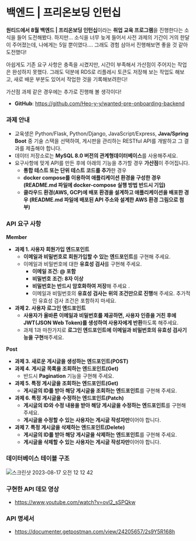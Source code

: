 # 백엔드 | 프리온보딩 인턴십


**원티드에서 8월 백엔드 | 프리온보딩 인턴십**이라는 **취업 교육 프로그램**을 진행한다는 소식을 들어 도전해봤다.
하지만… 소식을 너무 늦게 들어서 사전 과제의 기간이 거의 한달이 주어졌는데, 나에게는 5일 뿐이였다….
그래도 경험 삼아서 진행해보면 좋을 것 같아 도전했다!

아쉽게도 기존 요구 사항은 충족을 시켰지만, 시간이 부족해서 가산점이 주어지는 작업은 완성하지 못했다.
그래도 덕분에 RDS로 리플레시 토큰도 저장해 보는 작업도 해보고, 새로 배운 부분도 있어서 작업한 것을 기록해보려한다!

가산점 과제 같은 경우에는 추가로 진행해 볼 생각이다!

- **GitHub**: <https://github.com/Heo-y-y/wanted-pre-onboarding-backend>

### 과제 안내

- 교육생은 Python/Flask, Python/Django, JavaScript/Express, **Java/Spring Boot** 중 기술 스택을 선택하여, 게시판을 관리하는 RESTful API를 개발하고 그 결과를 제출해야 합니다.
- 데이터 저장소로는 **MySQL 8.0 버전의 관계형데이터베이스**를 사용해주세요.
- 요구사항에 맞게 API를 만든 후에 아래의 기능을 추가할 경우 **가산점**이 주어집니다.
    - **통합 테스트 또는 단위 테스트 코드를 추가**한 경우
    - **docker compose를 이용하여 애플리케이션 환경을 구성한 경우 (README.md 파일에 docker-compose 실행 방법 반드시 기입)**
    - **클라우드 환경(AWS, GCP)에 배포 환경을 설계하고 애플리케이션을 배포한 경우 (README.md 파일에 배포된 API 주소와 설계한 AWS 환경 그림으로 첨부)**

### API 요구 사항

**Member**

- **과제 1. 사용자 회원가입 엔드포인트**
    - **이메일과 비밀번호로 회원가입할 수 있는 엔드포인트**를 구현해 주세요.
    - 이메일과 비밀번호에 대한 **유효성 검사**를 구현해 주세요.
        - **이메일 조건: @ 포함**
        - **비밀번호 조건: 8자 이상**
        - **비밀번호는 반드시 암호화하여 저장**해 주세요 .
        - 이메일과 비밀번호의 **유효성 검사는 위의 조건만으로 진행**해 주세요. 추가적인 유효성 검사 조건은 포함하지 마세요.
- **과제 2. 사용자 로그인 엔드포인트**
    - **사용자가 올바른 이메일과 비밀번호를 제공하면, 사용자 인증을 거친 후에 JWT(JSON Web Token)를 생성하여 사용자에게 반환**하도록 해주세요.
    - 과제 1과 마찬가지로 **로그인 엔드포인트에 이메일과 비밀번호의 유효성 검사기능을 구현**해주세요.

**Post**

- **과제 3. 새로운 게시글을 생성하는 엔드포인트(POST)**
- **과제 4. 게시글 목록을 조회하는 엔드포인트(Get)**
    - 반드시 **Pagination** 기능을 구현해 주세요.
- **과제 5. 특정 게시글을 조회하는 엔드포인트(Get)**
    - **게시글의 ID를 받아 해당 게시글을 조회하는 엔드포인트**를 구현해 주세요.
- **과제 6. 특정 게시글을 수정하는 엔드포인트(Patch)**
    - **게시글의 ID와 수정 내용을 받아 해당 게시글을 수정하는 엔드포인트**를 구현해 주세요.
    - **게시글을 수정할 수 있는 사용자는 게시글 작성자만**이어야 합니다.
- **과제 7. 특정 게시글을 삭제하는 엔드포인트(Delete)**
    - **게시글의 ID를 받아 해당 게시글을 삭제하는 엔드포인트**를 구현해 주세요.
    - **게시글을 삭제할 수 있는 사용자는 게시글 작성자만**이어야 합니다.

### 데이터베이스 테이블 구조

![스크린샷 2023-08-17 오전 12 12 42](https://github.com/Heo-y-y/development-blog/assets/112863029/71c78080-4888-41de-b28c-63967fcd097d)

### 구현한 API 데모 영상

- <https://www.youtube.com/watch?v=ovl2_sSPQkw>

### **API 명세서**

- <https://documenter.getpostman.com/view/24205657/2s9Y5R168h>
